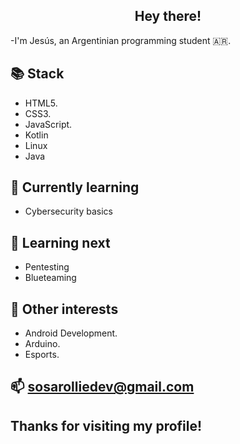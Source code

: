 ### <h2 align="center"> Hey there! </h2>

-I'm Jesús, an Argentinian programming student 🇦🇷.

📚 Stack 
---
<ul>
  <li>HTML5.</li>
  
  <li>CSS3.</li>
  
  <li>JavaScript.</li>

  <li>Kotlin</li>

  <li>Linux</li>

  <li>Java</li>
</ul>


🌱 Currently learning 
  ---
  <ul>
    <li>Cybersecurity basics</li>
  </ul>


🔭 Learning next 
---
<ul>
  <li>Pentesting</li>
  
  <li>Blueteaming</li>

</ul>


💬 Other interests 
---
<ul>
  <li>Android Development.</li>
  
  <li>Arduino.</li>
  
  <li>Esports.</li>
</ul>

📫 sosarolliedev@gmail.com
--

Thanks for visiting my profile!
--
<!--
**sosarollie/sosarollie** is a ✨ _special_ ✨ repository because its `README.md` (this file) appears on your GitHub profile.

Here are some ideas to get you started:

- 🔭 I’m currently working on ...
- 🌱 I’m currently learning ...
- 👯 I’m looking to collaborate on ...
- 🤔 I’m looking for help with ...
- 💬 Ask me about ...
- 📫 How to reach me: ...
- 😄 Pronouns: ...
- ⚡ Fun fact: ...
-->
